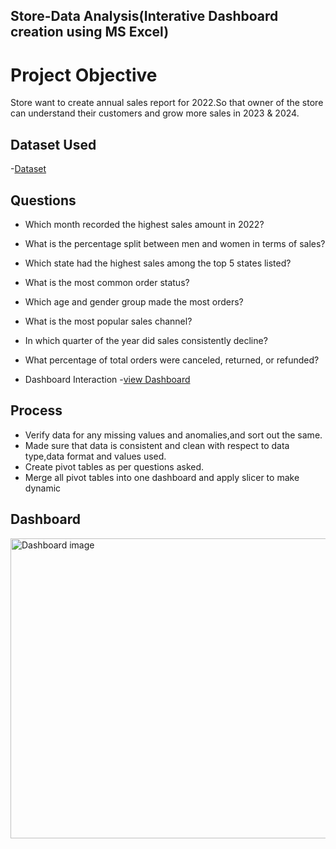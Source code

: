 ## Store-Data Analysis(Interative Dashboard creation using MS Excel)
# Project Objective
Store want to create annual sales report for 2022.So that owner of the store can understand their customers and grow more sales in 2023 & 2024.

## Dataset Used
-<a href="https://github.com/pranalimahale1509/Data-Analysis-Dashboard/blob/main/store%20dataset.xlsx">Dataset</a>

## Questions
- Which month recorded the highest sales amount in 2022?
- What is the percentage split between men and women in terms of sales?
- Which state had the highest sales among the top 5 states listed?
- What is the most common order status?
- Which age and gender group made the most orders?
- What is the most popular sales channel?
- In which quarter of the year did sales consistently decline?
- What percentage of total orders were canceled, returned, or refunded?

- Dashboard Interaction -<a href="https://github.com/pranalimahale1509/Data-Analysis-Dashboard/blob/main/Dashboard%20image.png">view Dashboard</a>

## Process
- Verify data for any missing values and anomalies,and sort out the same.
- Made sure that data is consistent and clean with respect to data type,data format and values used.
- Create pivot tables as per questions asked.
- Merge all pivot tables into one dashboard and apply slicer to make dynamic

## Dashboard

<img width="1324" height="480" alt="Dashboard image" src="https://github.com/user-attachments/assets/91e90a4c-8a32-4b89-afb3-fc46233951f4" />







 
